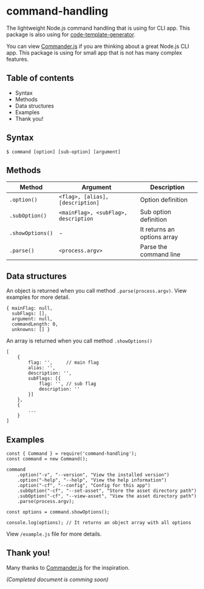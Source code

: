 # command-handling
The lightweight Node.js command handling that is using for CLI app. This package is also using for [code-template-generator](https://www.npmjs.com/package/code-template-generator).

You can view [Commander.js](https://github.com/tj/commander.js) if you are thinking about a great Node.js CLI app. This package is using for small app that is not has many complex features.

## Table of contents
* Syntax
* Methods
* Data structures
* Examples
* Thank you!

## Syntax
`$ command [option] [sub-option] [argument]`

## Methods
|Method|Argument|Description|
|---|---|---|
|`.option()`|`<flag>, [alias], [description]`|Option definition|
|`.subOption()`|`<mainFlag>, <subFlag>, description`|Sub option definition|
|`.showOptions()`|-|It returns an options array|
|`.parse()`|`<process.argv>`|Parse the command line|

## Data structures

An object is returned when you call method `.parse(process.argv)`. View examples for more detail.
```
{ mainFlag: null,
  subFlags: [],
  argument: null,
  commandLength: 0,
  unknowns: [] }
```

An array is returned when you call method `.showOptions()`
```
[
    {
        flag: '',     // main flag
        alias: '',
        description: '',
        subFlags: [{
            flag: '', // sub flag
            description: ''
        }]
    },
    {
        ...
    }
]
```

## Examples
```
const { Command } = require('command-handling');
const command = new Command();

command
    .option("-v", "--version", "View the installed version")
    .option("-help", "--help", "View the help information")
    .option("-cf", "--config", "Config for this app")
    .subOption("-cf", "--set-asset", "Store the asset directory path")
    .subOption("-cf", "--view-asset", "View the asset directory path")
    .parse(process.argv);

const options = command.showOptions();

console.log(options); // It returns an object array with all options
```

View `/example.js` file for more details.

## Thank you!
Many thanks to [Commander.js](https://github.com/tj/commander.js) for the inspiration.

*(Completed document is comming soon)*
